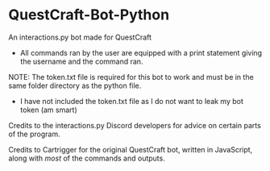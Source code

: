 # QuestCraft-Bot-Python
An interactions.py bot made for QuestCraft

- All commands ran by the user are equipped with a print statement giving the username and the command ran.

NOTE: The token.txt file is required for this bot to work and must be in the same folder directory as the python file.

- I have not included the token.txt file as I do not want to leak my bot token (am smart)


Credits to the interactions.py Discord developers for advice on certain parts of the program.

Credits to Cartrigger for the original QuestCraft bot, written in JavaScript, along with *most*
  of the commands and outputs.
